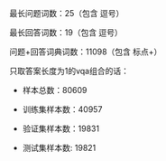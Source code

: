最长问题词数：25（包含 逗号）

最长回答词数：19（包含 逗号）

问题+回答词典词数：11098（包含 标点+<pad>）

只取答案长度为1的vqa组合的话：

- 样本总数：80609

- 训练集样本数：40957
  
- 验证集样本数：19831

- 测试集样本数: 19821